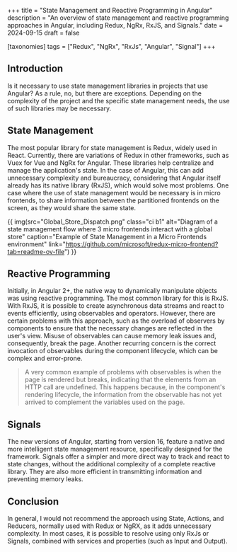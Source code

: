 +++
title = "State Management and Reactive Programming in Angular"
description = "An overview of state management and reactive programming approaches in Angular, including Redux, NgRx, RxJS, and Signals."
date = 2024-09-15
draft = false

[taxonomies]
tags = ["Redux", "NgRx", "RxJs", "Angular", "Signal"]
+++

## Introduction
Is it necessary to use state management libraries in projects that use Angular? As a rule, no, but there are exceptions. Depending on the complexity of the project and the specific state management needs, the use of such libraries may be necessary.

## State Management
The most popular library for state management is Redux, widely used in React. Currently, there are variations of Redux in other frameworks, such as Vuex for Vue and NgRx for Angular. These libraries help centralize and manage the application's state. In the case of Angular, this can add unnecessary complexity and bureaucracy, considering that Angular itself already has its native library (RxJS), which would solve most problems. One case where the use of state management would be necessary is in micro frontends, to share information between the partitioned frontends on the screen, as they would share the same state.

{{ img(src="Global_Store_Dispatch.png" class="ci b1" alt="Diagram of a state management flow where 3 micro frontends interact with a global store" caption="Example of State Management in a Micro Frontends environment" link="https://github.com/microsoft/redux-micro-frontend?tab=readme-ov-file") }}

## Reactive Programming
Initially, in Angular 2+, the native way to dynamically manipulate objects was using reactive programming. The most common library for this is RxJS. With RxJS, it is possible to create asynchronous data streams and react to events efficiently, using observables and operators. However, there are certain problems with this approach, such as the overload of observers by components to ensure that the necessary changes are reflected in the user's view. Misuse of observables can cause memory leak issues and, consequently, break the page. Another recurring concern is the correct invocation of observables during the component lifecycle, which can be complex and error-prone.

>A very common example of problems with observables is when the page is rendered but breaks, indicating that the elements from an HTTP call are undefined. This happens because, in the component's rendering lifecycle, the information from the observable has not yet arrived to complement the variables used on the page.

## Signals
The new versions of Angular, starting from version 16, feature a native and more intelligent state management resource, specifically designed for the framework. Signals offer a simpler and more direct way to track and react to state changes, without the additional complexity of a complete reactive library. They are also more efficient in transmitting information and preventing memory leaks.

## Conclusion
In general, I would not recommend the approach using State, Actions, and Reducers, normally used with Redux or NgRX, as it adds unnecessary complexity. In most cases, it is possible to resolve using only RxJs or Signals, combined with services and properties (such as Input and Output).
